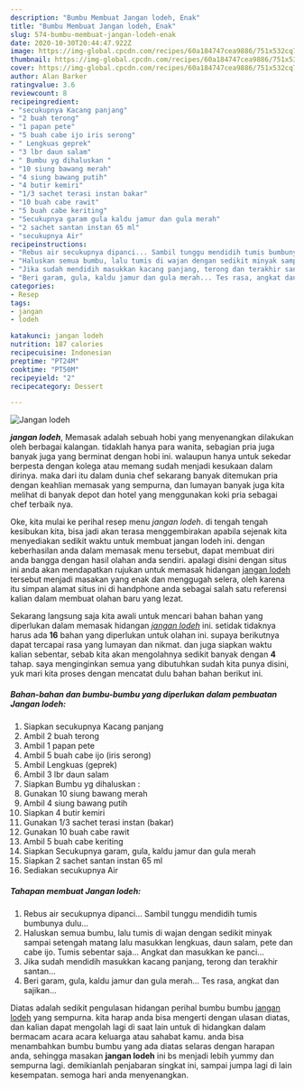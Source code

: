 ```yaml
---
description: "Bumbu Membuat Jangan lodeh, Enak"
title: "Bumbu Membuat Jangan lodeh, Enak"
slug: 574-bumbu-membuat-jangan-lodeh-enak
date: 2020-10-30T20:44:47.922Z
image: https://img-global.cpcdn.com/recipes/60a184747cea9886/751x532cq70/jangan-lodeh-foto-resep-utama.jpg
thumbnail: https://img-global.cpcdn.com/recipes/60a184747cea9886/751x532cq70/jangan-lodeh-foto-resep-utama.jpg
cover: https://img-global.cpcdn.com/recipes/60a184747cea9886/751x532cq70/jangan-lodeh-foto-resep-utama.jpg
author: Alan Barker
ratingvalue: 3.6
reviewcount: 8
recipeingredient:
- "secukupnya Kacang panjang"
- "2 buah terong"
- "1 papan pete"
- "5 buah cabe ijo iris serong"
- " Lengkuas geprek"
- "3 lbr daun salam"
- " Bumbu yg dihaluskan "
- "10 siung bawang merah"
- "4 siung bawang putih"
- "4 butir kemiri"
- "1/3 sachet terasi instan bakar"
- "10 buah cabe rawit"
- "5 buah cabe keriting"
- "Secukupnya garam gula kaldu jamur dan gula merah"
- "2 sachet santan instan 65 ml"
- "secukupnya Air"
recipeinstructions:
- "Rebus air secukupnya dipanci... Sambil tunggu mendidih tumis bumbunya dulu..."
- "Haluskan semua bumbu, lalu tumis di wajan dengan sedikit minyak sampai setengah matang lalu masukkan lengkuas, daun salam, pete dan cabe ijo. Tumis sebentar saja... Angkat dan masukkan ke panci..."
- "Jika sudah mendidih masukkan kacang panjang, terong dan terakhir santan..."
- "Beri garam, gula, kaldu jamur dan gula merah... Tes rasa, angkat dan sajikan..."
categories:
- Resep
tags:
- jangan
- lodeh

katakunci: jangan lodeh 
nutrition: 187 calories
recipecuisine: Indonesian
preptime: "PT24M"
cooktime: "PT50M"
recipeyield: "2"
recipecategory: Dessert

---
```



![Jangan lodeh](https://img-global.cpcdn.com/recipes/60a184747cea9886/751x532cq70/jangan-lodeh-foto-resep-utama.jpg)

<b><i>jangan lodeh</i></b>, Memasak adalah sebuah hobi yang menyenangkan dilakukan oleh berbagai kalangan. tidaklah hanya para wanita, sebagian pria juga banyak juga yang berminat dengan hobi ini. walaupun hanya untuk sekedar berpesta dengan kolega atau memang sudah menjadi kesukaan dalam dirinya. maka dari itu dalam dunia chef sekarang banyak ditemukan pria dengan keahlian memasak yang sempurna, dan lumayan banyak juga kita melihat di banyak depot dan hotel yang menggunakan koki pria sebagai chef terbaik nya.

Oke, kita mulai ke perihal resep menu <i>jangan lodeh</i>. di tengah tengah kesibukan kita, bisa jadi akan terasa menggembirakan apabila sejenak kita menyediakan sedikit waktu untuk membuat jangan lodeh ini. dengan keberhasilan anda dalam memasak menu tersebut, dapat membuat diri anda bangga dengan hasil olahan anda sendiri. apalagi disini dengan situs ini anda akan mendapatkan rujukan untuk memasak hidangan <u>jangan lodeh</u> tersebut menjadi masakan yang enak dan menggugah selera, oleh karena itu simpan alamat situs ini di handphone anda sebagai salah satu referensi kalian dalam membuat olahan baru yang lezat.




Sekarang langsung saja kita awali untuk mencari bahan bahan yang diperlukan dalam memasak hidangan <u><i>jangan lodeh</i></u> ini. setidak tidaknya harus ada <b>16</b> bahan yang diperlukan untuk olahan ini. supaya berikutnya dapat tercapai rasa yang lumayan dan nikmat. dan juga siapkan waktu kalian sebentar, sebab kita akan mengolahnya sedikit banyak dengan <b>4</b> tahap. saya menginginkan semua yang dibutuhkan sudah kita punya disini, yuk mari kita proses dengan mencatat dulu bahan bahan berikut ini.

<!--inarticleads1-->

##### Bahan-bahan dan bumbu-bumbu yang diperlukan dalam pembuatan Jangan lodeh:

1. Siapkan secukupnya Kacang panjang
1. Ambil 2 buah terong
1. Ambil 1 papan pete
1. Ambil 5 buah cabe ijo (iris serong)
1. Ambil  Lengkuas (geprek)
1. Ambil 3 lbr daun salam
1. Siapkan  Bumbu yg dihaluskan :
1. Gunakan 10 siung bawang merah
1. Ambil 4 siung bawang putih
1. Siapkan 4 butir kemiri
1. Gunakan 1/3 sachet terasi instan (bakar)
1. Gunakan 10 buah cabe rawit
1. Ambil 5 buah cabe keriting
1. Siapkan Secukupnya garam, gula, kaldu jamur dan gula merah
1. Siapkan 2 sachet santan instan 65 ml
1. Sediakan secukupnya Air




<!--inarticleads2-->

##### Tahapan membuat Jangan lodeh:

1. Rebus air secukupnya dipanci... Sambil tunggu mendidih tumis bumbunya dulu...
1. Haluskan semua bumbu, lalu tumis di wajan dengan sedikit minyak sampai setengah matang lalu masukkan lengkuas, daun salam, pete dan cabe ijo. Tumis sebentar saja... Angkat dan masukkan ke panci...
1. Jika sudah mendidih masukkan kacang panjang, terong dan terakhir santan...
1. Beri garam, gula, kaldu jamur dan gula merah... Tes rasa, angkat dan sajikan...




Diatas adalah sedikit pengulasan hidangan perihal bumbu bumbu <u>jangan lodeh</u> yang sempurna. kita harap anda bisa mengerti dengan ulasan diatas, dan kalian dapat mengolah lagi di saat lain untuk di hidangkan dalam bermacam acara acara keluarga atau sahabat kamu. anda bisa menambahkan bumbu bumbu yang ada diatas selaras dengan harapan anda, sehingga masakan <b>jangan lodeh</b> ini bs menjadi lebih yummy dan sempurna lagi. demikianlah penjabaran singkat ini, sampai jumpa lagi di lain kesempatan. semoga hari anda menyenangkan.

